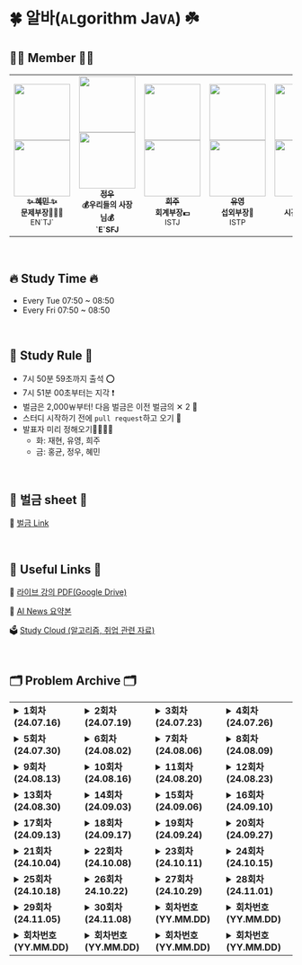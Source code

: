 # 🍀 알바(`AL`gorithm Ja`VA`) ☘️

## 👩‍💻 Member 🧑‍💻
<table>
  <tr>
    <td align="center"><a href="https://github.com/hyenem"><img src="https://avatars.githubusercontent.com/u/175174456?v=4" width="100px;" alt=""/><br /><img src="http://mazassumnida.wtf/api/mini/generate_badge?boj=hyenem" width="100px"><br /><sub><b>✨ 혜민 ✨</b></sub></a><br /><sub><b>문제부장👩🏻‍🏫</b><br>EN`TJ`</br></sub></td>
    <td align="center"><a href="https://github.com/jwkim0405"><img src="https://avatars.githubusercontent.com/u/175183384?s=400&v=4" width="100px;" alt=""/><br /><img src="http://mazassumnida.wtf/api/mini/generate_badge?boj=jwkim0405" width="100px"><br /><sub><b>정우</b></sub></a><br /><sub><b>💰우리들의 사장님💰<br>`E`SFJ</br></sub></td>      
    <td align="center"><a href="https://github.com/Listerinnne"><img src="https://avatars.githubusercontent.com/u/175182046?v=4" width="100px;" alt=""/><br /><img src="http://mazassumnida.wtf/api/mini/generate_badge?boj=kokheeju2" width="100px"><br /><sub><b>희주</b></sub></a><br /><sub><b>회계부장💵</b><br>ISTJ</br></sub></td>      
    <td align="center"><a href="https://github.com/shinyou28"><img src="https://avatars.githubusercontent.com/u/175183511?v=4" width="100px;" alt=""/><br /><img src="http://mazassumnida.wtf/api/mini/generate_badge?boj=a99yyoung" width="100px"><br /><sub><b>유영</b></sub></a><br /><sub><b>섭외부장👥</b><br>ISTP</br></sub></td>  
    <td align="center"><a href="https://github.com/Nekoshoot"><img src="https://avatars.githubusercontent.com/u/175118490?v=4" width="100px;" alt=""/><br /><img src="http://mazassumnida.wtf/api/mini/generate_badge?boj=neko1002" width="100px"><br /><sub><b>홍균</b></sub></a><br /><sub><b>시간요정🧚🏻</b><br>INFP</br></sub></td>
    <td align="center"><a href="https://github.com/marunTurtle"><img src="https://avatars.githubusercontent.com/u/132056894?v=4" width="100px;" alt=""/><br /><img src="http://mazassumnida.wtf/api/mini/generate_badge?boj=angle0918" width="100px"><br /><sub><b>재현</b></sub></a><br /><sub><b>자동화법사🧙</b><br>INFP</br></sub></td>
  </tr>
</table><br/>

## 🔥 Study Time 🔥
- Every Tue    07:50 ~ 08:50
- Every Fri    07:50 ~ 08:50

<br>

## 📣 Study Rule 📣

- 7시 50분 59초까지 출석 ⭕️
- 7시 51분 00초부터는 지각 ❗️
- 벌금은 2,000￦부터! 다음 벌금은 이전 벌금의 ✕ 2 🚨
- 스터디 시작하기 전에 `pull request`하고 오기 📮
- 발표자 미리 정해오기🙋‍♂️🙋‍♀️
  - 화: 재현, 유영, 희주
  - 금: 홍균, 정우, 혜민


<br>

## 🌱 벌금 sheet 🌱

💸 <a href="https://docs.google.com/spreadsheets/d/1M25pfYZXrR03PYGUnrDNMSFSNKln_zmEE0-LgOYIv4w/edit?gid=0#gid=0">벌금 Link</a>



<br>


## 🔗 Useful Links 🔗
📘 <a href="https://drive.google.com/drive/folders/1--VNQrn6colkf8wJH0dox5cQhGLUNUSR?usp=drive_link">라이브 강의 PDF(Google Drive)</a>

🤖 <a href="https://docs.google.com/spreadsheets/d/1wTtYaj5zcX8HcA13EOGzjzlRpNM6cs9mKPeiilu_jao/edit?usp=sharing">AI News 요약본</a>

🗳️ <a href ="https://drive.google.com/drive/folders/1p78wxSTBlcDKu0y_nwidDrni0hXdy9Y7?usp=drive_link"> Study Cloud (알고리즘, 취업 관련 자료) </a>
<br>

<br>

## 🗂️ Problem Archive 🗂️

<table>
  <tr>
    <td valign="top">
      <details>
        <summary><strong>1회차 (24.07.16)</strong></summary>
        <strong>공통</strong>
        <ul>
          <li><a href="https://swexpertacademy.com/main/code/problem/problemDetail.do?contestProbId=AV5PuPq6AaQDFAUq">SWEA_1979_어디에단어가들어갈수있을까?</a></li>
          <li><a href="https://swexpertacademy.com/main/code/problem/problemDetail.do?contestProbId=AV134DPqAA8CFAYh">SWEA_1206_View</a></li>
          <li><a href="https://swexpertacademy.com/main/code/problem/problemDetail.do?contestProbId=AV14ABYKADACFAYh">SWEA_1210_ladder1</a></li>
          <li><a href="https://swexpertacademy.com/main/code/problem/problemDetail.do?contestProbId=AV5PobmqAPoDFAUq">SWEA_1954_달팽이숫자</a></li>
          <li><a href="https://swexpertacademy.com/main/code/problem/problemDetail.do?contestProbId=AV14QpAaAAwCFAYi">SWEA_1215_회문1</a></li>
          <li><a href="https://swexpertacademy.com/main/code/problem/problemDetail.do?contestProbId=AWQl9TIK8qoDFAXj">SWEA_4613_러시아국기같은 깃발</a></li>
        </ul>
      </details>
    </td>
    <td valign="top">
      <details>
        <summary><strong>2회차 (24.07.19)</strong></summary>
        <strong>공통</strong>
        <ul>
          <li><a href="https://www.acmicpc.net/problem/1748">BOJ_1748_수이어쓰기1</a></li>
          <li><a href="https://www.acmicpc.net/problem/3085">BOJ_3085_사탕게임</a></li>
          <li><a href="https://www.acmicpc.net/problem/14500">BOJ_14500_테트로미노</a></li>
          <li><a href="https://www.acmicpc.net/problem/9095">BOJ_9095_1,2,3더하기</a></li>
          <li><a href="https://www.acmicpc.net/problem/6064">BOJ_6064_카잉달력</a></li>
          <li><a href="https://www.acmicpc.net/problem/1107">BOJ_1107_리모컨</a></li>
        </ul>
      </details>
    </td>
    <td valign="top">
      <details>
        <summary><strong>3회차 (24.07.23)</strong></summary>
        <strong>공통</strong>
        <ul>
          <li><a href="https://www.acmicpc.net/problem/1244">BOJ_1244_스위치 켜고 끄기</a></li>
          <li><a href="https://www.acmicpc.net/problem/1759">BOJ_1759_암호만들기</a></li>
          <li><a href="https://www.acmicpc.net/problem/14501">BOJ_14501_퇴사</a></li>
          <li><a href="https://www.acmicpc.net/problem/14889">BOJ_14889_스타트와링크</a></li>
          <li><a href="https://www.acmicpc.net/problem/2529">BOJ_2529_부등호</a></li>
          <li><a href="https://www.acmicpc.net/problem/10828">BOJ_10828_스택</a></li>
        </ul>
      </details>
    </td>
    <td valign="top">
      <details>
        <summary><strong>4회차 (24.07.26)</strong></summary>
        <strong>공통</strong>
        <ul>
          <li><a href="https://www.acmicpc.net/problem/1592">BOJ_1592_영식이와친구들</a></li>
          <li><a href="https://www.acmicpc.net/problem/2292">BOJ_2292_벌집</a></li>
          <li><a href="https://www.acmicpc.net/problem/2798">BOJ_2798_블랙잭</a></li>
          <li><a href="https://www.acmicpc.net/problem/3052">BOJ_3052_나머지</a></li>
          <li><a href="https://www.acmicpc.net/problem/8320">BOJ_8320_직사각형을만드는방법</a></li>
        </ul>
        <strong>자율</strong>
        <ul>
          <li><a href="https://www.acmicpc.net/problem/2225">BOJ_2225_합분해</a></li>
          <li><a href="https://www.acmicpc.net/problem/17404">BOJ_17404_RGB거리2</a></li>
        </ul>
      </details>
    </td>
  </tr>
  <tr>
    <td valign="top">
      <details>
        <summary><strong>5회차 (24.07.30)</strong></summary>
        <strong>공통</strong>
        <ul>
          <li><a href="https://www.acmicpc.net/problem/8958">BOJ_8958_OX퀴즈</a></li>
          <li><a href="https://www.acmicpc.net/problem/13300">BOJ_13300_방배정</a></li>
        </ul>
        <strong>자율</strong>
        <ul>
          <li><a href="https://www.acmicpc.net/problem/2667">BOJ_2667_단지번호붙이기</a></li>
          <li><a href="https://www.acmicpc.net/problem/11724">BOJ_11724_연결요소의개수</a></li>
          <li><a href="https://www.acmicpc.net/problem/1260">BOJ_1260_DFS와BFS</a></li>
        </ul>
      </details>
    </td>
    <td valign="top">
      <details>
        <summary><strong>6회차 (24.08.02)</strong></summary>
        <strong>공통</strong>
        <ul>
          <li><a href="https://www.acmicpc.net/problem/2477">BOJ_2477_참외밭</a></li>
          <li><a href="https://www.acmicpc.net/problem/2309">BOJ_2309_일곱난쟁이</a></li>
          <li><a href="https://www.acmicpc.net/problem/2810">BOJ_2810_컵홀더</a></li>
          <li><a href="https://www.acmicpc.net/problem/2851">BOJ_2851_슈퍼마리오</a></li>
        </ul>
      </details>
    </td>
    <td valign="top">
      <details>
        <summary><strong>7회차 (24.08.06)</strong></summary>
        <strong>공통</strong>
        <ul>
          <li><a href="https://www.acmicpc.net/problem/2563">BOJ_2563_색종이</a></li>
          <li><a href="https://www.acmicpc.net/problem/2567">BOJ_2567_색종이2</a></li>
          <li><a href="https://www.acmicpc.net/problem/10163">BOJ_10163_색종이</a></li>
        </ul>
        <strong>자율</strong>
        <ul>
          <li><a href="https://www.acmicpc.net/problem/2590">BOJ_2590_색종이</a></li>
        </ul>
      </details>
    </td>
    <td valign="top">
      <details>
        <summary><strong>8회차 (24.08.09)</strong></summary>
        <strong>공통</strong>
        <ul>
          <li><a href="https://www.acmicpc.net/problem/2941">BOJ_2941_크로아티아알파벳</a></li>
          <li><a href="https://www.acmicpc.net/problem/2999">BOJ_2999_비밀이메일</a></li>
          <li><a href="https://www.acmicpc.net/problem/3985">BOJ_3985_롤케이크</a></li>
          <li><a href="https://www.acmicpc.net/problem/2839">BOJ_2839_설탕 배달</a></li>
          <li><a href="https://www.acmicpc.net/problem/17413">BOJ_17413_단어뒤집기2</a></li>
        </ul>
      </details>
    </td>
  </tr>
  <tr>
    <td valign="top">
      <details>
        <summary><strong>9회차 (24.08.13)</strong></summary>
        <strong>공통</strong>
        <ul>
          <li><a href="https://swexpertacademy.com/main/code/problem/problemDetail.do?contestProbId=AWVWgkP6sQ0DFAUO">SWEA_5356_의석이의세로로말해요</a></li>
          <li><a href="https://swexpertacademy.com/main/code/problem/problemDetail.do?contestProbId=AWIeW7FakkUDFAVH">SWEA_4014_활주로건설</a></li>
          <li><a href="https://swexpertacademy.com/main/code/problem/problemDetail.do?contestProbId=AWQmA4uK8ygDFAXj">SWEA_4615_재미있는오셀로게임</a></li>
          <li><a href="https://www.acmicpc.net/problem/2527">BOJ_2527_직사각형</a></li>
          <li><a href="https://www.acmicpc.net/problem/10158">BOJ_10158_개미</a></li>
          <li><a href="https://www.acmicpc.net/problem/11399">BOJ_11399_ATM퀴즈</a></li>
          <li><a href="https://www.acmicpc.net/problem/14696">BOJ_14696_딱지놀이</a></li>
          <li><a href="https://www.acmicpc.net/problem/1158">BOJ_1158_요세푸스 문제</a></li>
        </ul>
      </details>
    </td>
    <td valign="top">
      <details>
        <summary><strong>10회차 (24.08.16)</strong></summary>
        <strong>공통</strong>
        <ul>
          <li><a href="https://swexpertacademy.com/main/code/problem/problemDetail.do?contestProbId=AV5V4A46AdIDFAWu">SWEA_2115_벌꿀채취</a></li>
          <li><a href="https://swexpertacademy.com/main/code/problem/problemDetail.do?contestProbId=AWIeUtVakTMDFAVH">SWEA_4012_요리사</a></li>
          <li><a href="https://swexpertacademy.com/main/code/problem/problemDetail.do?contestProbId=AV5PpFQaAQMDFAUq">SWEA_1952_수영장</a></li>
          <li><a href="https://swexpertacademy.com/main/learn/course/subjectDetail.do?subjectId=AWJRz2T6DVYDFAXc">SWEA_4013_특이한자석</a></li>
          <li><a href="https://www.acmicpc.net/problem/17471">BOJ_17471_게리맨더링</a></li>
        </ul>
        <strong>자율</strong>
        <ul>
          <li><a href="https://www.acmicpc.net/problem/1260">BOJ_1260_DFS와BFS</a></li>
        </ul>
      </details>
    </td>
    <td valign="top">
      <details>
        <summary><strong>11회차 (24.08.20)</strong></summary>
        <strong>공통</strong>
        <ul>
          <li><a href="https://swexpertacademy.com/main/code/problem/problemDetail.do?contestProbId=AWXRQm6qfL0DFAUo">SWEA_5656_벽돌깨기</a></li>
          <li><a href="https://swexpertacademy.com/main/code/problem/problemDetail.do?contestProbId=AV2b7Yf6ABcBBASw">SWEA_1486_장훈이의높은선반</a></li>
          <li><a href="https://swexpertacademy.com/main/code/problem/problemDetail.do?contestProbId=AV7IzvG6EksDFAXB">SWEA_2817_부분수열의합</a></li>
          <li><a href="https://swexpertacademy.com/main/code/problem/problemDetail.do?contestProbId=AV7GKs06AU0DFAXB">SWEA_2806_NQueen</a></li>
          <li><a href="https://swexpertacademy.com/main/code/problem/problemDetail.do?contestProbId=AWgv9va6HnkDFAW0">SWEA_6808_규영이와인영이의카드게임</a></li>
          <li><a href="https://www.acmicpc.net/problem/11403">BOJ_11403_경로찾기</a></li>
          <li><a href="https://www.acmicpc.net/problem/2178">BOJ_2178_미로탐색</a></li>
        </ul>
      </details>
    </td>
    <td valign="top">
      <details>
        <summary><strong>12회차 (24.08.23)</strong></summary>
        <strong>공통</strong>
        <ul>
          <li><a href="https://www.acmicpc.net/problem/24479">BOJ_24479_깊이우선탐색1</a></li>
          <li><a href="https://www.acmicpc.net/problem/24444">BOJ_24444_너비우선탐색1</a></li>
          <li><a href="https://www.acmicpc.net/problem/1260">BOJ_1260_DFS와BFS</a></li>
          <li><a href="https://www.acmicpc.net/problem/11403">BOJ_11403_경로찾기</a></li>
          <li><a href="https://www.acmicpc.net/problem/2178">BOJ_2178_미로탐색</a></li>
        </ul>
        <strong>자율</strong>
        <ul>
          <li><a href="https://www.acmicpc.net/problem/13023">13023_친구</a></li>
          <li><a href="https://www.acmicpc.net/problem/13549">13549_숨바꼭질</a></li>
          <li><a href="https://www.acmicpc.net/problem/13913">13913_숨바꼭질4</a></li>
        </ul>
      </details>
    </td>
  </tr>
  <tr>
    <td valign="top">
      <details>
        <summary><strong>13회차 (24.08.30)</strong></summary>
        <strong>공통</strong>
        <ul>
          <li><a href="https://swexpertacademy.com/main/code/problem/problemDetail.do?contestProbId=AV5PpLlKAQ4DFAUq">SWEA_1953_탈주범검거</a></li>
          <li><a href="https://www.acmicpc.net/problem/12865">BOJ_12865_평범한배낭</a></li>
          <li><a href="https://www.acmicpc.net/problem/11404">BOJ_11404_플로이드</a></li>
          <li><a href="https://www.acmicpc.net/problem/1753">BOJ_1753_최단경로</a></li>
          <li><a href="https://www.acmicpc.net/problem/11053">BOJ_11053_가장긴증가하는부분수열</a></li>
          <li><a href="https://www.acmicpc.net/problem/17144">BOJ_17144_미세먼지안녕</a></li>
        </ul>
      </details>
    </td>
    <td valign="top">
      <details>
        <summary><strong>14회차 (24.09.03)</strong></summary>
        <strong>공통</strong>
        <ul>
          <li><a href="https://swexpertacademy.com/main/code/problem/problemDetail.do?contestProbId=AV5-BEE6AK0DFAVl&categoryId=AV5-BEE6AK0DFAVl&categoryType=CODE&problemTitle=2383&orderBy=FIRST_REG_DATETIME&selectCodeLang=ALL&select-1=&pageSize=10&pageIndex=1">SWEA_2383_점심식사시간</a></li>
          <li><a href="https://swexpertacademy.com/main/code/problem/problemDetail.do?contestProbId=AWrDOdQqRCUDFARG">SWEA_7733_치즈도둑</a></li>
          <li><a href="https://swexpertacademy.com/main/code/problem/problemDetail.do?contestProbId=AV5PpFQaAQMDFAUq">SWEA_1952_수영장</a></li>
        </ul>
      </details>
    </td>
    <td valign="top">
      <details>
        <summary><strong>15회차 (24.09.06)</strong></summary>
        <strong>공통</strong>
        <ul>
          <li><a href="https://swexpertacademy.com/main/code/problem/problemDetail.do?contestProbId=AV2b_WPaAEIBBASw">SWEA_1494_사랑의카운슬러</a></li>
          <li><a href="https://swexpertacademy.com/main/code/problem/problemDetail.do?contestProbId=AWAe7XSKfUUDFAUw">SWEA_3234_준환이의 양팔저울</a></li>
          <li><a href="https://swexpertacademy.com/main/code/problem/problemDetail.do?contestProbId=AV15Khn6AN0CFAYD">SWEA_1244_최대상금</a></li>
          <li><a href="https://www.acmicpc.net/problem/9251">BOJ_9251_LCS</a></li>
        </ul>
        <strong>자율</strong>
        <ul>
          <li><a href="https://www.acmicpc.net/problem/9252">BOJ_9252_LCS2</a></li>
          <li><a href="https://www.acmicpc.net/problem/11049">BOJ_11049_행렬곱셈순서</a></li>
        </ul>
      </details>
    </td>
    <td valign="top">
      <details>
        <summary><strong>16회차 (24.09.10)</strong></summary>
        <strong>공통</strong>
        <ul>
          <li><a href="https://www.acmicpc.net/problem/17144">BOJ_17144_미세먼지안녕!</a></li>
          <li><a href="https://www.acmicpc.net/problem/14890">BOJ_14890_경사로</a></li>
           <li><a href="https://www.acmicpc.net/problem/17471">BOJ_17471_게리맨더링</a></li>
        </ul>
      </details>
    </td>
  </tr>
  <tr>
  <td valign="top">
    <details>
      <summary><strong>17회차 (24.09.13)</strong></summary>
      <ul>
          <li><a href="https://school.programmers.co.kr/learn/courses/30/lessons/42583">PRGMS_42583_다리를지나는트럭</a></li>
          <li><a href="https://school.programmers.co.kr/learn/courses/30/lessons/81302">PRGMS_81302_거리두기확인하기</a></li>
      </ul>
    </details>
  </td>
  <td valign="top">
    <details>
      <summary><strong>18회차 (24.09.17)</strong></summary>
      <strong>공통</strong>
      <ul>
        <li><a href="https://www.acmicpc.net/problem/1253">BOJ_1253_좋다</a></li>
        <li><a href="https://www.acmicpc.net/problem/3079">BOJ_3079_입국심사</a></li>
      </ul>
    </details>
  </td>
  <td valign="top">
    <details>
      <summary><strong>19회차 (24.09.24)</strong></summary>
      <strong>공통</strong>
      <ul>
        <li><a href="https://school.programmers.co.kr/learn/courses/30/lessons/340199">PRGRMS_340199_지폐접기</a></li>
        <li><a href="https://school.programmers.co.kr/learn/courses/30/lessons/340198">PRGRMS_340198_공원</a></li>
    </details>
  </td>
  <td valign="top">
    <details>
      <summary><strong>20회차 (24.09.27)</strong></summary>
      <strong>공통</strong>
      <ul>
        <li><a href="https://www.acmicpc.net/problem/1197">BOJ_1197_최소스패닝트리</a></li>
        <li><a href="https://www.acmicpc.net/problem/2252">BOJ_2252_줄세우기</a></li>
      </ul>
    </details>
  </td>
</tr>
<tr>
  <td valign="top">
    <details>
      <summary><strong>21회차 (24.10.04)</strong></summary>
      <strong>공통</strong>
      <ul>
        <li><a href="https://school.programmers.co.kr/learn/courses/30/lessons/340212">PRGMS_340212_퍼즐게임챌린지</a></li>
        <li><a href="https://school.programmers.co.kr/learn/courses/30/lessons/340213">PRGMS_340213_동영상재생기</a></li>
      </ul>
    </details>
  </td>
  <td valign="top">
    <details>
      <summary><strong>22회차 (24.10.08)</strong></summary>
      <strong>공통</strong>
      <ul>
        <li><a href="https://school.programmers.co.kr/learn/courses/30/lessons/132267">PRGMS_132267_콜라문제</a></li>
        <li><a href="https://school.programmers.co.kr/learn/courses/30/lessons/250137">PRGMS_250137_붕대감기</a></li>
        <!-- 추가할 문제가 있으면 여기에 추가 -->
      </ul>
    </details>
  </td>
  <td valign="top">
    <details>
      <summary><strong>23회차 (24.10.11)</strong></summary>
      <strong>공통</strong>
      <ul>
        <li><a href="https://school.programmers.co.kr/learn/courses/30/lessons/181188">PRGMS_181188_요격시스템</a></li>
        <li><a href="https://swexpertacademy.com/main/code/userProblem/userProblemDetail.do?contestProbId=AZIyCYJ6p30DFAQP">SWEA_22683_나무베기</a></li>
      </ul>
    </details>
  </td>
  <td valign="top">
    <details>
      <summary><strong>24회차 (24.10.15)</strong></summary>
      <strong>공통</strong>
      <ul>
        <li><a href="https://school.programmers.co.kr/learn/courses/30/lessons/250125">PRGMS_250125_이웃한_칸</a></li>
        <li><a href="https://school.programmers.co.kr/learn/courses/30/lessons/250121">PRGMS_250121_데이터분석</a></li>
        <!-- 추가할 문제가 있으면 여기에 추가 -->
      </ul>
    </details>
  </td>
</tr>
<tr>
  <td valign="top">
    <details>
      <summary><strong>25회차 (24.10.18)</strong></summary>
      <strong>공통</strong>
      <ul>
        <li><a href="https://school.programmers.co.kr/learn/courses/30/lessons/42578">PRGMS_42578_의상</a></li>
        <li><a href="https://school.programmers.co.kr/learn/courses/30/lessons/87946">PRGMS_87946_피로도</a></li>
      </ul>
    </details>
  </td>
  <td valign="top">
    <details>
      <summary><strong>26회차 24.10.22)</strong></summary>
      <strong>공통</strong>
      <ul>
        <li><a href="https://school.programmers.co.kr/learn/courses/30/lessons/258711">PRGMS_258711_도넛과_막대그래프</a></li>
        <li><a href="https://school.programmers.co.kr/learn/courses/30/lessons/258712">PRGMS_258712_가장_많이_받은_선물</a></li>
        <!-- 추가할 문제가 있으면 여기에 추가 -->
      </ul>
    </details>
  </td>
    <td valign="top">
    <details>
      <summary><strong>27회차 (24.10.29)</strong></summary>
      <strong>공통</strong>
      <ul>
        <li><a href="https://school.programmers.co.kr/learn/courses/30/lessons/150370">PRGMS_150370_개인정보수집유효기간</a></li>
        <li><a href="https://school.programmers.co.kr/learn/courses/30/lessons/118666">PRGMS_118666_성격유형검사하기</a></li>
      </details>
  </td>
  <td valign="top">
    <details>
      <summary><strong>28회차 (24.11.01)</strong></summary>
      <strong>공통</strong>
      <ul>
        <li><a href="https://school.programmers.co.kr/learn/courses/30/lessons/42860">PRGMS_42860_조이스틱</a></li>
        <li><a href="https://school.programmers.co.kr/learn/courses/30/lessons/250135">PRGMS_250135_아날로그_시계</a></li>
      </ul>
    </details>
  </td>
</tr>
<tr>
  <td valign="top">
    <details>
      <summary><strong>29회차 (24.11.05)</strong></summary>
      <strong>공통</strong>
      <ul>
        <li><a href="https://school.programmers.co.kr/learn/courses/30/lessons/118667">PRGMS_118667_두큐합같게만들기</a></li>
        <li><a href="">PRGMS_</a></li>
      </ul>
    </details>
  </td>
  <td valign="top">
    <details>
      <summary><strong>30회차 (24.11.08)</strong></summary>
      <strong>공통</strong>
      <ul>
        <li><a href="https://school.programmers.co.kr/learn/courses/30/lessons/42883">PRGMS_42883_큰수만들기</a></li>
        <li><a href="문제링크">PRGMS_</a></li>
      </ul>
    </details>
  </td>
  <td valign="top">
    <details>
      <summary><strong>회차번호 (YY.MM.DD)</strong></summary>
      <strong>공통</strong>
      <ul>
        <li><a href="문제링크">문제_이름</a></li>
        <!-- 추가할 문제가 있으면 여기에 추가 -->
      </ul>
      <strong>자율</strong>
      <ul>
        <li><a href="문제링크">문제_이름</a></li>
        <!-- 추가할 문제가 있으면 여기에 추가 -->
      </ul>
    </details>
  </td>
  <td valign="top">
    <details>
      <summary><strong>회차번호 (YY.MM.DD)</strong></summary>
      <strong>공통</strong>
      <ul>
        <li><a href="문제링크">문제_이름</a></li>
        <!-- 추가할 문제가 있으면 여기에 추가 -->
      </ul>
      <strong>자율</strong>
      <ul>
        <li><a href="문제링크">문제_이름</a></li>
        <!-- 추가할 문제가 있으면 여기에 추가 -->
      </ul>
    </details>
  </td>
</tr>
<tr>
  <td valign="top">
    <details>
      <summary><strong>회차번호 (YY.MM.DD)</strong></summary>
      <strong>공통</strong>
      <ul>
        <li><a href="문제링크">문제_이름</a></li>
        <!-- 추가할 문제가 있으면 여기에 추가 -->
      </ul>
      <strong>자율</strong>
      <ul>
        <li><a href="문제링크">문제_이름</a></li>
        <!-- 추가할 문제가 있으면 여기에 추가 -->
      </ul>
    </details>
  </td>
  <td valign="top">
    <details>
      <summary><strong>회차번호 (YY.MM.DD)</strong></summary>
      <strong>공통</strong>
      <ul>
        <li><a href="문제링크">문제_이름</a></li>
        <!-- 추가할 문제가 있으면 여기에 추가 -->
      </ul>
      <strong>자율</strong>
      <ul>
        <li><a href="문제링크">문제_이름</a></li>
        <!-- 추가할 문제가 있으면 여기에 추가 -->
      </ul>
    </details>
  </td>
  <td valign="top">
    <details>
      <summary><strong>회차번호 (YY.MM.DD)</strong></summary>
      <strong>공통</strong>
      <ul>
        <li><a href="문제링크">문제_이름</a></li>
        <!-- 추가할 문제가 있으면 여기에 추가 -->
      </ul>
      <strong>자율</strong>
      <ul>
        <li><a href="문제링크">문제_이름</a></li>
        <!-- 추가할 문제가 있으면 여기에 추가 -->
      </ul>
    </details>
  </td>
  <td valign="top">
    <details>
      <summary><strong>회차번호 (YY.MM.DD)</strong></summary>
      <strong>공통</strong>
      <ul>
        <li><a href="문제링크">문제_이름</a></li>
        <!-- 추가할 문제가 있으면 여기에 추가 -->
      </ul>
      <strong>자율</strong>
      <ul>
        <li><a href="문제링크">문제_이름</a></li>
        <!-- 추가할 문제가 있으면 여기에 추가 -->
      </ul>
    </details>
  </td>
</tr>
</table>


<br>



